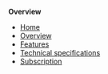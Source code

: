 **Overview**
- [Home](/docs/home.md)
- [Overview](/docs/overview.md)
- [Features](/docs/features.md)
- [Technical specifications](/docs/technical-specifications.md)
- [Subscription](/docs/subscription.md)
<!-- 
**Onboarding**
-->